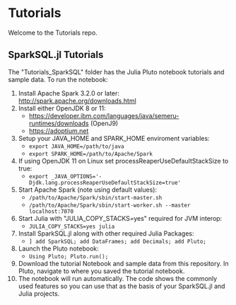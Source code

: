 # Tutorials
Welcome to the Tutorials repo.

## SparkSQL.jl Tutorials 
The "Tutorials_SparkSQL" folder has the Julia Pluto notebook tutorials and sample data.
To run the notebook:
1. Install Apache Spark 3.2.0 or later: http://spark.apache.org/downloads.html
2. Install either OpenJDK 8 or 11: 
   - https://developer.ibm.com/languages/java/semeru-runtimes/downloads (OpenJ9)
   - https://adoptium.net
3. Setup your JAVA_HOME and SPARK_HOME enviroment variables: 
   - `export JAVA_HOME=/path/to/java` 
   - `export SPARK_HOME=/path/to/Apache/Spark`
4. If using OpenJDK 11 on Linux set processReaperUseDefaultStackSize to true: 
    - `export _JAVA_OPTIONS='-Djdk.lang.processReaperUseDefaultStackSize=true'`
5. Start Apache Spark (note using default values):
   - `/path/to/Apache/Spark/sbin/start-master.sh`
   - `/path/to/Apache/Spark/sbin/start-worker.sh --master localhost:7070`
6. Start Julia with "JULIA_COPY_STACKS=yes" required for JVM interop:
   - `JULIA_COPY_STACKS=yes julia`
7. Install SparkSQL.jl along with other required Julia Packages:
   - `] add SparkSQL; add DataFrames; add Decimals; add Pluto;`
8. Launch the Pluto notebook:
   - `Using Pluto; Pluto.run();`
9. Download the tutorial Notebook and sample data from this repository. In Pluto, navigate to where you saved the tutorial notebook.
10. The notebook will run automatically. The code shows the commonly used features so you can use that as the basis of your SparkSQL.jl and Julia projects.
